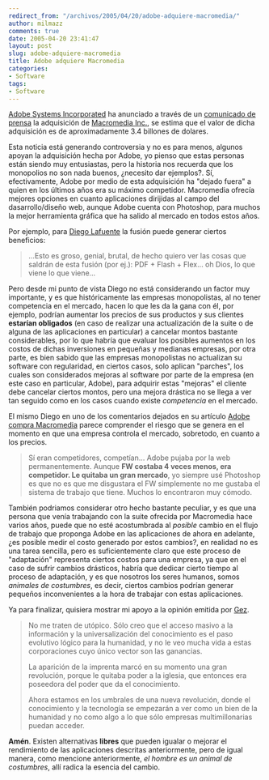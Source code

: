 ```yaml
---
redirect_from: "/archivos/2005/04/20/adobe-adquiere-macromedia/"
author: milmazz
comments: true
date: 2005-04-20 23:41:47
layout: post
slug: adobe-adquiere-macromedia
title: Adobe adquiere Macromedia
categories:
- Software
tags:
- Software
---
```


[Adobe Systems Incorporated](http://www.adobe.com/) ha anunciado a través de un
[comunicado de
prensa](http://www.adobe.com/aboutadobe/invrelations/adobeandmacromedia.html) la
adquisición de [Macromedia Inc.](http://www.macromedia.com), se estima que el
valor de dicha adquisición es de aproximadamente 3.4 billones de dolares.

Esta noticia está generando controversia y no es para menos, algunos apoyan la
adquisición hecha por Adobe, yo pienso que estas personas están siendo muy
entusiastas, pero la historia nos recuerda que los monopolios no son nada
buenos, ¿necesito dar ejemplos?. Sí, efectivamente, Adobe por medio de esta
adquisición ha "dejado fuera" a quien en los últimos años era su máximo
competidor. Macromedia ofrecía mejores opciones en cuanto aplicaciones dirijidas
al campo del dasarrollo/diseño web, aunque Adobe cuenta con Photoshop, para
muchos la mejor herramienta gráfica que ha salido al mercado en todos estos
años.

Por ejemplo, para [Diego Lafuente](http://www.minid.net/) la fusión puede
generar ciertos beneficios:

> ...Esto es groso, genial, brutal, de hecho quiero ver las cosas que saldrán de
> esta fusión (por ej.): PDF + Flash + Flex… oh Dios, lo que viene lo que viene…

Pero desde mi punto de vista Diego no está considerando un factor muy
importante, y es que históricamente las empresas monopolistas, al no tener
competencia en el mercado, hacen lo que les da la gana con él, por ejemplo,
podrían aumentar los precios de sus productos y sus clientes **estarían
obligados** (en caso de realizar una actualización de la suite o de alguna de
las aplicaciones en particular) a cancelar montos bastante considerables, por lo
que habría que evaluar los posibles aumentos en los costos de dichas inversiones
en pequeñas y medianas empresas, por otra parte, es bien sabido que las empresas
monopolistas no actualizan su software con regularidad, en ciertos casos, solo
aplican "parches", los cuales son considerados mejoras al software por parte de
la empresa (en este caso en particular, Adobe), para adquirir estas "mejoras" el
cliente debe cancelar ciertos montos, pero una mejora drástica no se llega a ver
tan seguido como en los casos cuando existe _competencia_ en el mercado.

El mismo Diego en uno de los comentarios dejados en su artículo [Adobe compra
Macromedia](http://www.minid.net/2005/04/18/adobe-compra-macromedia/) parece
comprender el riesgo que se genera en el momento en que una empresa controla el
mercado, sobretodo, en cuanto a los precios.

> Sí eran competidores, competían… Adobe pujaba por la web permanentemente.
> Aunque **FW costaba 4 veces menos, era competidor. Le quitaba un gran
> mercado**, yo siempre usé Photoshop es que no es que me disgustara el FW
> simplemente no me gustaba el sistema de trabajo que tiene. Muchos lo
> encontraron muy cómodo.

También podriamos considerar otro hecho bastante peculiar, y es que una persona
que venía trabajando con la suite ofrecida por Macromedia hace varios años,
puede que no esté acostumbrada al _posible_ cambio en el flujo de trabajo que
proponga Adobe en las aplicaciones de ahora en adelante, ¿es posible medir el
costo generado por estos cambios?, en realidad no es una tarea sencilla, pero es
suficientemente claro que este proceso de "adaptación" representa ciertos costos
para una empresa, ya que en el caso de sufrir cambios drásticos, habría que
dedicar cierto tiempo al proceso de adaptación, y es que nosotros los seres
humanos, somos _animales de costumbres_, es decir, ciertos cambios podrían
generar pequeños inconvenientes a la hora de trabajar con estas aplicaciones.

Ya para finalizar, quisiera mostrar mi apoyo a la opinión emitida por
[Gez](http://www.blog.ohweb.com.ar/).

> No me traten de utópico. Sólo creo que el acceso masivo a la información y la
> universalización del conocimiento es el paso evolutivo lógico para la
> humanidad, y no le veo mucha vida a estas corporaciones cuyo único vector son
> las ganancias.
>
> La aparición de la imprenta marcó en su momento una gran revolución, porque le
> quitaba poder a la iglesia, que entonces era poseedora del poder que da el
> conocimiento.
>
> Ahora estamos en los umbrales de una nueva revolución, donde el conocimiento y
> la tecnología se empezarán a ver como un bien de la humanidad y no como algo a
> lo que sólo empresas multimillonarias puedan acceder.

**Amén**. Existen alternativas **libres** que pueden igualar o mejorar el
rendimiento de las aplicaciones descritas anteriormente, pero de igual manera,
como mencione anteriormente, _el hombre es un animal de costumbres_, allí radica
la esencia del cambio.